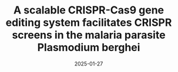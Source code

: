 ---
title: "A scalable CRISPR-Cas9 gene editing system facilitates CRISPR screens in the malaria parasite Plasmodium berghei"
collection: publications
category: manuscripts
permalink: /publication/paper-number-1
date: 2025-01-27
venue: 'Nucleic Acids Research'
# slidesurl: #'http://academicpages.github.io/files/slides1.pdf'
paperurl: 'https://doi.org/10.1093/nar/gkaf005'
# bibtexurl: 'http://academicpages.github.io/files/bibtex1.bib'
citation: 'Jonsdottir, T.K., Paoletta, M.S., Ishizaki, T., Hernandez, S., Ivanova, M., Herrera Curbelo, A., Saiki, P.A., Selinger, M., Das, D., Henriksson, J. and Bushell, E.S., 2025. A scalable CRISPR-Cas9 gene editing system facilitates CRISPR screens in the malaria parasite Plasmodium berghei. <i>Nucleic Acids Research<i/>, 53(2), p.gkaf005.'
image: '/images/resized/gkaf005fig5.png'
doi: '10.1093/nar/gkaf005'
---